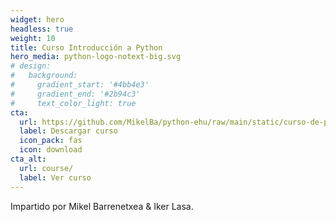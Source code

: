 ```yaml
---
widget: hero
headless: true
weight: 10
title: Curso Introducción a Python
hero_media: python-logo-notext-big.svg
# design:
#   background:
#     gradient_start: '#4bb4e3'
#     gradient_end: '#2b94c3'
#     text_color_light: true
cta:
  url: https://github.com/MikelBa/python-ehu/raw/main/static/curso-de-python-mimec-master.zip
  label: Descargar curso
  icon_pack: fas
  icon: download
cta_alt:
  url: course/
  label: Ver curso
---
```


Impartido por Mikel Barrenetxea & Iker Lasa.

